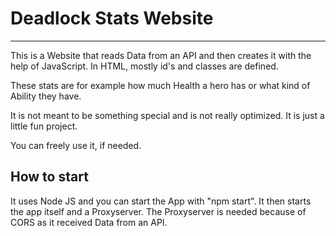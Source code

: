 # Deadlock Stats Website
---
This is a Website that reads Data from an API and then creates it with the help of JavaScript. In HTML, mostly id's and classes are defined.

These stats are for example how much Health a hero has or what kind of Ability they have.

It is not meant to be something special and is not really optimized. It is just a little fun project.

You can freely use it, if needed.

## How to start
It uses Node JS and you can start the App with "npm start".
It then starts the app itself and a Proxyserver. The Proxyserver is needed because of CORS as it received Data from an API.
